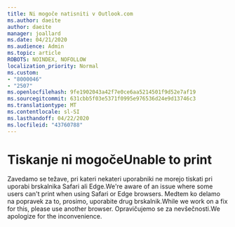 ```yaml
---
title: Ni mogoče natisniti v Outlook.com
ms.author: daeite
author: daeite
manager: joallard
ms.date: 04/21/2020
ms.audience: Admin
ms.topic: article
ROBOTS: NOINDEX, NOFOLLOW
localization_priority: Normal
ms.custom:
- "8000046"
- "2507"
ms.openlocfilehash: 9fe1902043a42f7e0ce6aa5214501f9d52e7af19
ms.sourcegitcommit: 631cbb5f03e5371f0995e976536d24e9d13746c3
ms.translationtype: MT
ms.contentlocale: sl-SI
ms.lasthandoff: 04/22/2020
ms.locfileid: "43760788"
---
```

# <a name="unable-to-print"></a><span data-ttu-id="2cf3f-102">Tiskanje ni mogoče</span><span class="sxs-lookup"><span data-stu-id="2cf3f-102">Unable to print</span></span>

<span data-ttu-id="2cf3f-103">Zavedamo se težave, pri kateri nekateri uporabniki ne morejo tiskati pri uporabi brskalnika Safari ali Edge.</span><span class="sxs-lookup"><span data-stu-id="2cf3f-103">We're aware of an issue where some users can't print when using Safari or Edge browsers.</span></span> <span data-ttu-id="2cf3f-104">Medtem ko delamo na popravek za to, prosimo, uporabite drug brskalnik.</span><span class="sxs-lookup"><span data-stu-id="2cf3f-104">While we work on a fix for this, please use another browser.</span></span> <span data-ttu-id="2cf3f-105">Opravičujemo se za nevšečnosti.</span><span class="sxs-lookup"><span data-stu-id="2cf3f-105">We apologize for the inconvenience.</span></span>